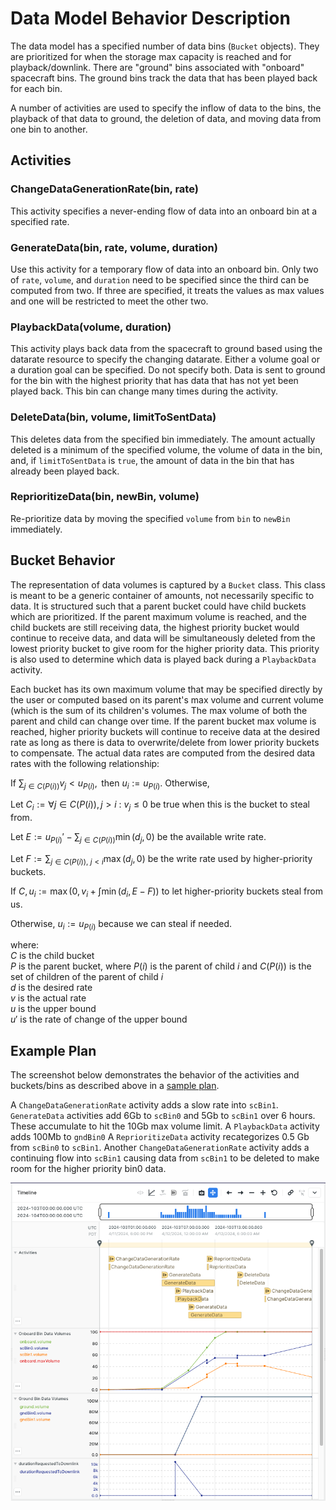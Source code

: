 # Data Model Behavior Description

The data model has a specified number of data bins (`Bucket` objects).  They are prioritized for when the storage
max capacity is reached and for playback/downlink.  There are "ground" bins associated with "onboard" spacecraft bins.
The ground bins track the data that has been played back for each bin.

A number of activities are used to specify the inflow of data to the bins, the playback of that data to ground, the
deletion of data, and moving data from one bin to another.

## Activities

### ChangeDataGenerationRate(bin, rate)
This activity specifies a never-ending flow of data into an onboard bin at a specified rate.

### GenerateData(bin, rate, volume, duration)
Use this activity for a temporary flow of data into an onboard bin.  Only two of `rate`, `volume`, and `duration` need
to be specified since the third can be computed from two.  If three are specified, it treats the values as max values
and one will be restricted to meet the other two.

### PlaybackData(volume, duration)
This activity plays back data from the spacecraft to ground based using the datarate resource to specify the changing
datarate.  Either a volume goal or a duration goal can be specified.  Do not specify both.  Data is sent to ground for
the bin with the highest priority that has data that has not yet been played back.  This bin can change many times
during the activity.

### DeleteData(bin, volume, limitToSentData)
This deletes data from the specified bin immediately.  The amount actually deleted is a minimum of the specified volume,
the volume of data in the bin, and, if `limitToSentData` is `true`, the amount of data in the bin that has already
been played back.

### ReprioritizeData(bin, newBin, volume)
Re-prioritize data by moving the specified `volume` from `bin` to `newBin` immediately.

## Bucket Behavior
The representation of data volumes is captured by a `Bucket` class.  This class is meant to be a generic container of
amounts, not necessarily specific to data.  It is structured such that a parent bucket could have child buckets which
are prioritized.  If the parent maximum volume is reached, and the child buckets are still receiving data, the highest
priority bucket would continue to receive data, and data will be simultaneously deleted from the lowest priority bucket
to give room for the higher priority data.  This priority is also used to determine which data is played back during
a `PlaybackData` activity.

Each bucket has its own maximum volume that may be specified directly by the user or computed based on its parent's max
volume and current volume (which is the sum of its children's volumes. The max volume of both the parent and child can
change over time.  If the parent bucket max volume is reached, higher priority buckets will continue to receive data at
the desired rate as long as there is data to overwrite/delete from lower priority buckets to compensate.
The actual data rates are computed from the desired data rates with the following relationship:

$\text{If } \sum_{j \in C(P(i))} v_j < u_{P(i)}, \text{ then } u_i := u_{P(i)}. \text{ Otherwise, }$

$\text{Let } C_i := \forall {j \in C(P(i)), j > i}\ :\ v_j \leq 0 \text{ be true when this is the bucket to steal from. }$

$\text{Let } E := u_{P(i)}' - \sum_{j \in C(P(i))} \min\left( d_j, 0 \right) \text{ be the available write rate.}$

$\text{Let } F := \sum_{j \in C(P(i)),\ j < i} \max\left( d_j, 0 \right) \text{ be the write rate used by higher-priority buckets.}$

$\text{If } C, u_i := \max\left(0, v_i + \int \min\left( d_i, E - F \right) \right) \text{ to let higher-priority buckets steal from us.}$

$\text{Otherwise, } u_i := u_{P(i)} \text{ because we can steal if needed.}$

where: \
$C$ is the child bucket \
$P$ is the parent bucket, where $P(i)$ is the parent of child $i$ and $C(P(i))$ is the set of children of the parent of child $i$ \
$d$ is the desired rate \
$v$ is the actual rate \
$u$ is the upper bound \
$u'$ is the rate of change of the upper bound

## Example Plan

The screenshot below demonstrates the behavior of the activities and buckets/bins as described above in a [sample plan](../sample-plan.json).

A `ChangeDataGenerationRate` activity adds a slow rate into `scBin1`.  `GenerateData` activities add 6Gb
to `scBin0` and 5Gb to `scBin1` over 6 hours.  These accumulate to hit the 10Gb max volume limit.
A `PlaybackData` activity adds 100Mb to `gndBin0`  A `ReprioritizeData` activity recategorizes 0.5 Gb
from `scBin0` to `scBin1`.  Another `ChangeDataGenerationRate` activity adds a continuing flow into `scBin1`
causing data from `scBin1` to be deleted to make room for the higher priority bin0 data.

![aerie screenshot](sample-plan.png)
